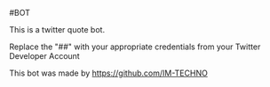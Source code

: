 #BOT

This is a twitter quote bot. 

Replace the "##" with your appropriate credentials from your Twitter Developer Account


This bot was made by https://github.com/IM-TECHNO